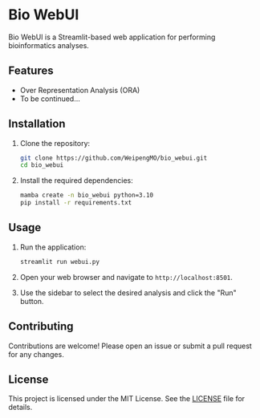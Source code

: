 # Bio WebUI

Bio WebUI is a Streamlit-based web application for performing bioinformatics analyses.

## Features

- Over Representation Analysis (ORA)
- To be continued...

## Installation

1. Clone the repository:
    ```sh
    git clone https://github.com/WeipengMO/bio_webui.git
    cd bio_webui
    ```

2. Install the required dependencies:
    ```sh
    mamba create -n bio_webui python=3.10
    pip install -r requirements.txt
    ```

## Usage

1. Run the application:
    ```sh
    streamlit run webui.py
    ```

2. Open your web browser and navigate to `http://localhost:8501`.

3. Use the sidebar to select the desired analysis and click the "Run" button.

## Contributing

Contributions are welcome! Please open an issue or submit a pull request for any changes.

## License

This project is licensed under the MIT License. See the [LICENSE](LICENSE) file for details.